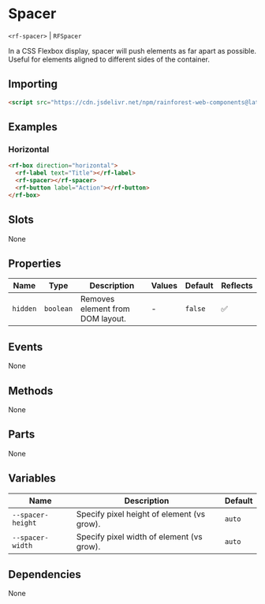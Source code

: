 # Spacer

`<rf-spacer>` | `RFSpacer`

In a CSS Flexbox display, spacer will push elements as far apart as possible. Useful for elements aligned to different sides of the container.

## Importing

``` html
<script src="https://cdn.jsdelivr.net/npm/rainforest-web-components@latest/components/spacer.js" type="module"></script>
```

## Examples

### Horizontal

``` html
<rf-box direction="horizontal">
  <rf-label text="Title"></rf-label>
  <rf-spacer></rf-spacer>
  <rf-button label="Action"></rf-button>
</rf-box>
```

## Slots

None

## Properties

| Name | Type | Description | Values | Default | Reflects |
| --- | --- | --- | --- | --- | --- |
| `hidden` | `boolean` | Removes element from DOM layout. | - | `false` | ✅ |

## Events

None

## Methods

None

## Parts

None

## Variables

| Name | Description | Default |
| --- | --- | --- |
| `--spacer-height` | Specify pixel height of element (vs grow). | `auto` |
| `--spacer-width` | Specify pixel width of element (vs grow). | `auto` |

## Dependencies

None

